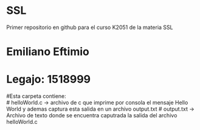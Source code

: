 # SSL
Primer repositorio en github para el curso K2051 de la materia SSL

# Emiliano Eftimio

# Legajo: 1518999

#Esta carpeta contiene:  
  	# helloWorld.c -> archivo de c que imprime por consola el mensaje Hello World y ademas captura esta salida en un                   archivo output.txt
    # output.txt -> Archivo de texto donde se encuentra caputrada la salida del archivo helloWorld.c
